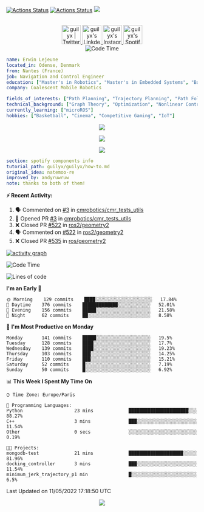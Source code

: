 [![Actions Status](https://github.com/guilyx/guilyx/workflows/wakatime-stats/badge.svg)](https://github.com/guilyx/guilyx/actions)
[![Actions Status](https://github.com/guilyx/guilyx/workflows/update-gh-activity/badge.svg)](https://github.com/guilyx/guilyx/actions)
![](https://visitor-badge.glitch.me/badge?page_id=guilyx.guilyx)

<p align="center">
<br/>
<a href="https://twitter.com/nthofhisname">
  <img alt="guilyx | Twitter" width="50px" src="https://user-images.githubusercontent.com/43545812/144034996-602b144a-16e1-41cc-99e7-c6040b20dcaf.png"/>
</a>
<a href="https://www.linkedin.com/in/erwinlejeune-lkn">
  <img alt="guilyx's LinkdeIN" width="50px" src="https://user-images.githubusercontent.com/43545812/144035037-0f415fc7-9f96-4517-a370-ccc6e78a714b.png" />
</a>
<a href="https://www.instagram.com/nthofhisname">
  <img alt="guilyx's Instagram" width="50px" src="https://user-images.githubusercontent.com/43545812/144035088-0dfb165f-8fe0-4d13-896c-876c29d2b128.png" />
</a>
<a href="https://open.spotify.com/user/11147618695?si=zZFn6uAGRLyoU02lsG50GA">
  <img alt="guilyx's Spotify" width="50px" src="https://user-images.githubusercontent.com/43545812/144035120-1ad5169b-91c7-4078-bef9-6a82c733f373.png" />
</a>
<br>
<img alt="Code Time" src="https://img.shields.io/endpoint?style=flat&url=https://codetime-api.datreks.com/badge/1615?logoColor=white%26project=%26recentMS=0%26showProject=false" />
</p>

```yaml
name: Erwin Lejeune
located_in: Odense, Denmark
from: Nantes (France)
job: Navigation and Control Engineer
education: ["Master's in Robotics", "Master's in Embedded Systems", "Bachelor's in Electronics"]
company: Coalescent Mobile Robotics

fields_of_interests: ["Path Planning", "Trajectory Planning", "Path Following", "Behaviour Planning", "Localization", "Sensor Fusion", "Embedded Systems"]
technical_background: ["Graph Theory", "Optimization", "Nonlinear Control", "Real-Time Systems", "Automated Planning"]
currently_learning: ["microROS"]
hobbies: ["Basketball", "Cinema", "Competitive Gaming", "IoT"]
```

<p align="center">
  <img alig src="https://github-profile-trophy.vercel.app/?username=guilyx&column=6&rank=SSS,SS,S,AAA,AA,A,B,C" />
</p>

<p align="center">
  <a href="https://spotify-github-profile.vercel.app/api/view?uid=11147618695&redirect=true">
    <img src="https://spotify-github-profile.vercel.app/api/view?uid=11147618695&cover_image=true&theme=default&bar_color=e3e3e3&bar_color_cover=true">
  </a>
</p>

<p align="center">
  <img src="https://guilyx.vercel.app/api/top-played">
</p>
 
```yaml
section: spotify components info
tutorial_path: guilyx/guilyx/how-to.md
original_idea: natemoo-re
improved_by: andyruwruw
note: thanks to both of them!
```


**:zap: Recent Activity:**

<!--START_SECTION:activity-->
1. 🗣 Commented on [#3](https://github.com/cmrobotics/cmr_tests_utils/issues/3) in [cmrobotics/cmr_tests_utils](https://github.com/cmrobotics/cmr_tests_utils)
2. 💪 Opened PR [#3](https://github.com/cmrobotics/cmr_tests_utils/pull/3) in [cmrobotics/cmr_tests_utils](https://github.com/cmrobotics/cmr_tests_utils)
3. ❌ Closed PR [#522](https://github.com/ros2/geometry2/pull/522) in [ros2/geometry2](https://github.com/ros2/geometry2)
4. 🗣 Commented on [#522](https://github.com/ros2/geometry2/issues/522) in [ros2/geometry2](https://github.com/ros2/geometry2)
5. ❌ Closed PR [#535](https://github.com/ros/geometry2/pull/535) in [ros/geometry2](https://github.com/ros/geometry2)
<!--END_SECTION:activity-->

[![activity graph](https://activity-graph.herokuapp.com/graph?username=guilyx&custom_title=Erwin's%20activity%20graph&theme=github-light&hide_border=true)](https://github.com/ashutosh00710/github-readme-activity-graph)

<!--START_SECTION:waka-->
![Code Time](http://img.shields.io/badge/Code%20Time-0-blue)

![Lines of code](https://img.shields.io/badge/From%20Hello%20World%20I%27ve%20Written-292%20Thousand%20lines%20of%20code-blue)

**I'm an Early 🐤** 

```text
🌞 Morning    129 commits    ████░░░░░░░░░░░░░░░░░░░░░   17.84% 
🌆 Daytime    376 commits    █████████████░░░░░░░░░░░░   52.01% 
🌃 Evening    156 commits    █████░░░░░░░░░░░░░░░░░░░░   21.58% 
🌙 Night      62 commits     ██░░░░░░░░░░░░░░░░░░░░░░░   8.58%

```
📅 **I'm Most Productive on Monday** 

```text
Monday       141 commits    █████░░░░░░░░░░░░░░░░░░░░   19.5% 
Tuesday      128 commits    ████░░░░░░░░░░░░░░░░░░░░░   17.7% 
Wednesday    139 commits    ████░░░░░░░░░░░░░░░░░░░░░   19.23% 
Thursday     103 commits    ███░░░░░░░░░░░░░░░░░░░░░░   14.25% 
Friday       110 commits    ███░░░░░░░░░░░░░░░░░░░░░░   15.21% 
Saturday     52 commits     █░░░░░░░░░░░░░░░░░░░░░░░░   7.19% 
Sunday       50 commits     █░░░░░░░░░░░░░░░░░░░░░░░░   6.92%

```


📊 **This Week I Spent My Time On** 

```text
⌚︎ Time Zone: Europe/Paris

💬 Programming Languages: 
Python                   23 mins             ██████████████████████░░░   88.27% 
C++                      3 mins              ███░░░░░░░░░░░░░░░░░░░░░░   11.54% 
Other                    0 secs              ░░░░░░░░░░░░░░░░░░░░░░░░░   0.19%

🐱‍💻 Projects: 
mongodb-test             21 mins             ████████████████████░░░░░   81.96% 
docking_controller       3 mins              ███░░░░░░░░░░░░░░░░░░░░░░   11.54% 
minimum_jerk_trajectory_p1 min               █░░░░░░░░░░░░░░░░░░░░░░░░   6.5%

```


 Last Updated on 11/05/2022 17:18:50 UTC
<!--END_SECTION:waka-->

<p align="center">
  <img src="https://capsule-render.vercel.app/api?type=waving&color=gradient&height=60&section=footer"/>
</p>
